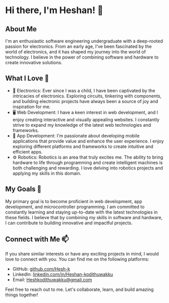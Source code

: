 # Hi there, I'm Heshan! 👋

## About Me
I'm an enthusiastic software engineering undergraduate with a deep-rooted passion for electronics. From an early age, I've been fascinated by the world of electronics, and it has shaped my journey into the world of technology. I believe in the power of combining software and hardware to create innovative solutions.

## What I Love 👀
- 🧲 Electronics: Ever since I was a child, I have been captivated by the intricacies of electronics. Exploring circuits, tinkering with components, and building electronic projects have always been a source of joy and inspiration for me.
- 🖥 Web Development: I have a keen interest in web development, and I enjoy creating interactive and visually appealing websites. I constantly strive to expand my knowledge of the latest web technologies and frameworks.
- 📱 App Development: I'm passionate about developing mobile applications that provide value and enhance the user experience. I enjoy exploring different platforms and frameworks to create intuitive and efficient apps.
- ⚙ Robotics: Robotics is an area that truly excites me. The ability to bring hardware to life through programming and create intelligent machines is both challenging and rewarding. I love delving into robotics projects and applying my skills in this domain.

## My Goals 🎯
My primary goal is to become proficient in web development, app development, and microcontroller programming. I am committed to constantly learning and staying up-to-date with the latest technologies in these fields. I believe that by combining my skills in software and hardware, I can contribute to building innovative and impactful projects.

## Connect with Me 📫
If you share similar interests or have any exciting projects in mind, I would love to connect with you. You can find me on the following platforms:

- GitHub: [github.com/Hesh-k](https://github.com/Hesh-k)
- LinkedIn: [linkedin.com/in/Heshan-kodithuwakku](https://www.linkedin.com/in/heshan-kodithuwakku/)
- Email: Heshkodithuwakku@gmail.com

Feel free to reach out to me. Let's collaborate, learn, and build amazing things together!
